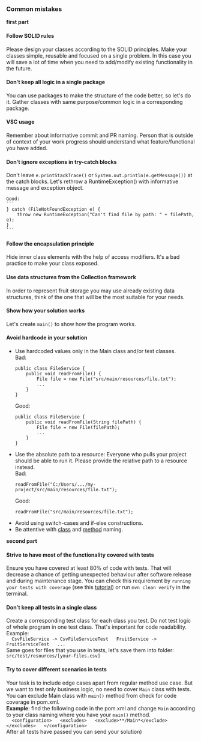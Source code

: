 ### Common mistakes

__first part__

#### Follow SOLID rules
Please design your classes according to the SOLID principles. Make your classes simple, reusable and focused on a single problem.
In this case you will save a lot of time when you need to add/modify existing functionality in the future.
#### Don't keep all logic in a single package
You can use packages to make the structure of the code better, so let's do it. Gather classes with same 
 purpose/common logic in a corresponding package.
#### VSC usage
Remember about informative commit and PR naming. Person that is outside of context of your work progress should understand
what feature/functional you have added.
#### Don't ignore exceptions in try-catch blocks
Don't leave `e.printStackTrace()` or `System.out.println(e.getMessage())` at the catch blocks. 
Let's rethrow a RuntimeException() with informative message and exception object.

    Good:
    ```
    } catch (FileNotFoundException e) {
        throw new RuntimeException("Can't find file by path: " + filePath, e);
    }
    ```
#### Follow the encapsulation principle
Hide inner class elements with the help of access modifiers. It's a bad practice to make your class exposed.
#### Use data structures from the Collection framework
In order to represent fruit storage you may use already existing data structures, think of the one that will be 
the most suitable for your needs.
#### Show how your solution works
Let's create `main()` to show how the program works.
#### Avoid hardcode in your solution
* Use hardcoded values only in the Main class and/or test classes.  
    Bad:  
    ```  
    public class FileService {
        public void readFromFile() {
            File file = new File("src/main/resources/file.txt");
            ...
        }
    }
    ```  
    Good:   
    ```
    public class FileService {
        public void readFromFile(String filePath) {
            File file = new File(filePath);
            ...
        }
    }
    ```
* Use the absolute path to a resource: Everyone who pulls your project should be able to run it. Please provide the relative path to a resource instead.  
    Bad:  
    ```
    readFromFile("C:/Users/.../my-project/src/main/resources/file.txt");
    ```  
    Good:
    ```
    readFromFile("src/main/resources/file.txt");
    ```
* Avoid using switch-cases and if-else constructions.
* Be attentive with [class](https://mate-academy.github.io/style-guides/java/java.html#s5.2.2-class-names) 
and [method](https://mate-academy.github.io/style-guides/java/java.html#s5.2.3-method-names) naming. 

__second part__
#### Strive to have most of the functionality covered with tests
Ensure you have covered at least 80% of code with tests. That will decrease a chance of getting unexpected behaviour 
after software release and during maintenance stage.
You can check this requirement by `running your tests with coverage` (see this [tutorial](https://www.loom.com/share/85886cc0b3c9458a8b5c0d5af9bf4720))
or run `mvn clean verify` in the terminal.
#### Don't keep all tests in a single class
Create a corresponding test class for each class you test. Do not test logic of whole program in one test class.
That's important for code readability.
    Example:  
    ```  
    CsvFileService -> CsvFileServiceTest  
    FruitService -> FruitServiceTest  
    ...  
    ```  
Same goes for files that you use in tests, let's save them into folder: `src/test/resources/[your-files.csv]`   
#### Try to cover different scenarios in tests
Your task is to include edge cases apart from regular method use case. But we want to test only business logic,
no need to cover `Main` class with tests. You can exclude Main class with `main()` method from check for code coverage in pom.xml.   
__Example__: find the following code in the pom.xml and change `Main` according to your 
    class naming where you have your `main()` method.  
    ```  
    <configuration>  
        <excludes>  
            <exclude>**/Main*</exclude>  
        </excludes>  
    </configuration>  
    ```  
After all tests have passed you can send your solution)  
